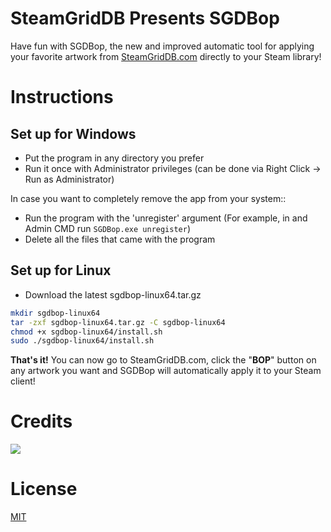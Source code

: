 # SteamGridDB Presents SGDBop
Have fun with SGDBop, the new and improved automatic tool for applying your favorite artwork from [SteamGridDB.com](https://www.steamgriddb.com/) directly to your Steam library!

# Instructions
## Set up for Windows
- Put the program in any directory you prefer
- Run it once with Administrator privileges (can be done via Right Click -> Run as Administrator)

In case you want to completely remove the app from your system::
- Run the program with the 'unregister' argument (For example, in and Admin CMD run `SGDBop.exe unregister`)
- Delete all the files that came with the program

## Set up for Linux
- Download the latest sgdbop-linux64.tar.gz
```sh
mkdir sgdbop-linux64
tar -zxf sgdbop-linux64.tar.gz -C sgdbop-linux64
chmod +x sgdbop-linux64/install.sh
sudo ./sgdbop-linux64/install.sh
```

**That's it!** You can now go to SteamGridDB.com, click the "**BOP**" button on any artwork you want and SGDBop will automatically apply it to your Steam client!

# Credits
<a href="https://github.com/SteamGridDB/SGDBop/graphs/contributors">
  <img src="https://contrib.rocks/image?repo=SteamGridDB/SGDBop" />
</a>

# License
[MIT](LICENSE)
